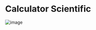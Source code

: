 ﻿# Calculator Scientific

![image](https://github.com/rolandvincent/Calculator/assets/52077393/0c97088b-f2c4-4ead-93ba-f162fe2eec61)
